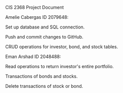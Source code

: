 CIS 2368 Project Document 

Amelie Cabergas 
ID 2079648: 

Set up database and SQL connection. 

Push and commit changes to GitHub. 

CRUD operations for investor, bond, and stock tables. 



Eman Arshad
ID 2048488: 

Read operations to return investor's entire portfolio. 

Transactions of bonds and stocks. 

Delete transactions of stock or bond.  
